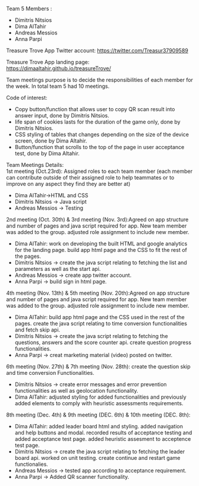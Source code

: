 
Team 5 Members :
* Dimitris Nitsios
* Dima AlTahir
* Andreas Messios
* Anna Parpi

Treasure Trove App Twitter account:
https://twitter.com/Treasur37909589

Treasure Trove App landing page: 
https://dimaaltahir.github.io/treasureTrove/

Team meetings purpose is to decide the responsibilities of 
each member for the week. In total team 5 had 10 meetings.

Code of interest: 
* Copy button/function that allows user to copy QR scan result
into answer input, done by Dimitris Nitsios.
* life span of cookies lasts for the duration of the game only, done by Dimitris Nitsios.
* CSS styling of tables that changes depending on the size of the device screen, 
done by Dima Altahir.
* Button/function that scrolls to the top of the page in user acceptance test, 
done by Dima Altahir.


Team Meetings Details: <br>
1st meeting (Oct.23rd): Assigned roles to each team member 
(each member can contribute outside of their assigned role 
to help teammates or to improve on any aspect they find they are better at)
* Dima AlTahir->HTML and CSS
* Dimitris Nitsios -> Java script
* Andreas Messios -> Testing

2nd meeting (Oct. 30th) & 3rd meeting (Nov. 3rd):Agreed on app structure and number of pages
 and java script required for app.  New team member was added to the group. adjusted role 
 assignment to include new member. 
 * Dima AlTahir: work on developing the built HTML and google analytics for the landing page.
  build app html page and the CSS to fit the rest of the pages. 
 * Dimitris Nitsios -> create the java script relating to fetching the list and parameters 
 as well as the start api.
 * Andreas Messios -> create app twitter account.
 * Anna Parpi -> build sign in html page.
 
4th meeting (Nov. 13th) & 5th meeting (Nov. 20th):Agreed on app structure and number of pages
 and java script required for app. New team member was added to the group. adjusted role 
 assignment to include new member. 
 * Dima AlTahir: build app html page and the CSS used in the rest of the pages.
 create the java script relating to time conversion functionalities and fetch skip api. 
 * Dimitris Nitsios -> create the java script relating to fetching the questions, answers
  and the score counter api. create question progress functionalities.
 * Anna Parpi -> creat marketing material (video) posted on twitter.
 
6th meeting (Nov. 27th) & 7th meeting (Nov. 28th):
  create the question skip and time conversion Functionalities. 
  * Dimitris Nitsios -> create error messages and error prevention functionalities
   as well as geolocation functionality.
  * Dima AlTahir: adjusted styling for added functionalities and previously added elements
   to comply with heuristic assessments requirements.
  
  8th meeting (Dec. 4th) & 9th meeting (DEC. 6th) & 10th meeting (DEC. 8th):
  * Dima AlTahir: added leader board html and styling. added navigation and help buttons and modal.
  recorded results of acceptance testing and added acceptance test page. added heuristic assesment 
  to acceptence test page.
  * Dimitris Nitsios -> create the java script relating to fetching the leader board api. worked on 
  unit testing. 
  create continue and restart game functionalies.
  *  Andreas Messios -> tested app according to acceptance requirement.
  * Anna Parpi -> Added QR scanner functionality.